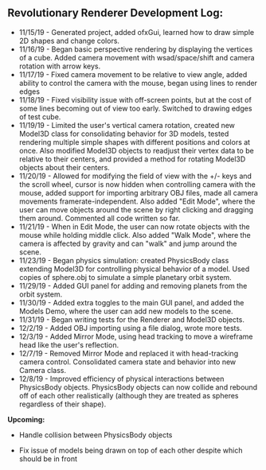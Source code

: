 <h2>Revolutionary Renderer Development Log:</h2>



* 11/15/19 - Generated project, added ofxGui, learned how to draw simple 2D shapes and change colors.
* 11/16/19 - Began basic perspective rendering by displaying the vertices of a cube. Added camera movement with wsad/space/shift and camera rotation with arrow keys.
* 11/17/19 - Fixed camera movement to be relative to view angle, added ability to control the camera with the mouse, began using lines to render edges
* 11/18/19 - Fixed visibility issue with off-screen points, but at the cost of some lines becoming out of view too early. Switched to drawing edges of test cube.
* 11/19/19 - Limited the user's vertical camera rotation, created new Model3D class for consolidating behavior for 3D models, tested rendering multiple simple shapes with different positions and colors at once. Also modified Model3D objects to readjust their vertex data to be relative to their centers, and provided a method for rotating Model3D objects about their centers.
* 11/20/19 - Allowed for modifying the field of view with the +/- keys and the scroll wheel, cursor is now hidden when controlling camera with the mouse, added support for importing arbitrary OBJ files, made all camera movements framerate-independent. Also added "Edit Mode", where the user can move objects around the scene by right clicking and dragging them around. Commented all code written so far.
* 11/21/19 - When in Edit Mode, the user can now rotate objects with the mouse while holding middle click. Also added "Walk Mode", where the camera is affected by gravity and can "walk" and jump around the scene.
* 11/23/19 - Began physics simulation: created PhysicsBody class extending Model3D for controlling physical behavior of a model. Used copies of sphere.obj to simulate a simple planetary orbit system.
* 11/29/19 - Added GUI panel for adding and removing planets from the orbit system.
* 11/30/19 - Added extra toggles to the main GUI panel, and added the Models Demo, where the user can add new models to the scene.
* 11/31/19 - Began writing tests for the Renderer and Model3D objects.
* 12/2/19 - Added OBJ importing using a file dialog,  wrote more tests.
* 12/3/19 - Added Mirror Mode, using head tracking to move a wireframe head like the user's reflection.
* 12/7/19 - Removed Mirror Mode and replaced it with head-tracking camera control. Consolidated camera state and behavior into new Camera class.
* 12/8/19 - Improved efficiency of physical interactions between PhysicsBody objects. PhysicsBody objects can now collide and rebound off of each other realistically (although they are treated as spheres regardless of their shape).

**Upcoming:**

* Handle collision between PhysicsBody objects

* Fix issue of models being drawn on top of each other despite which should be in front

  

